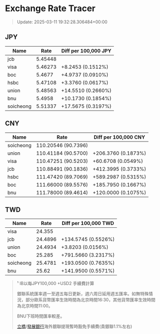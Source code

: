 # Exchange Rate Tracer

> Update: 2025-03-11 19:32:28.306484+00:00

## JPY

| Name      |    Rate | Diff per 100,000 JPY   |
|-----------|---------|------------------------|
| jcb       | 5.45448 |                        |
| visa      | 5.46273 | +8.2453 (0.1512%)      |
| boc       | 5.4677  | +4.9737 (0.0910%)      |
| hsbc      | 5.47108 | +3.3760 (0.0617%)      |
| union     | 5.48563 | +14.5510 (0.2660%)     |
| bnu       | 5.4958  | +10.1730 (0.1854%)     |
| soicheong | 5.51337 | +17.5675 (0.3197%)     |

## CNY

| Name      | Rate                | Diff per 100,000 CNY   |
|-----------|---------------------|------------------------|
| soicheong | 110.20546	(90.7396) |                        |
| union     | 110.41184	(90.5700) | +206.3760 (0.1873%)    |
| visa      | 110.47251	(90.5203) | +60.6708 (0.0549%)     |
| jcb       | 110.88491	(90.1836) | +412.3995 (0.3733%)    |
| hsbc      | 111.47420	(89.7069) | +589.2987 (0.5315%)    |
| boc       | 111.66000	(89.5576) | +185.7950 (0.1667%)    |
| bnu       | 111.78000	(89.4614) | +120.0000 (0.1075%)    |

## TWD

| Name      |    Rate | Diff per 100,000 TWD   |
|-----------|---------|------------------------|
| visa      | 24.355  |                        |
| jcb       | 24.4896 | +134.5745 (0.5526%)    |
| union     | 24.4934 | +3.8203 (0.0156%)      |
| boc       | 25.285  | +791.5660 (3.2317%)    |
| soicheong | 25.4781 | +193.0500 (0.7635%)    |
| bnu       | 25.62   | +141.9500 (0.5571%)    |


> ¹ IB以每JPY100,000 +USD2 手續費計算
>
> 銀聯系統匯率週一至週五每日更新，週六周日延用週五匯率。如無特殊情況，部分歐系貨幣匯率生效時間為北京時間16:30，其他貨幣匯率生效時間為北京時間11:00。
>
> BNU下班時間匯率較差。
>
> [立橋](https://www.wlbank.com.mo/uploads/ueditor/file/20181211/1544536513900230.pdf)/[發展銀行](https://www.mdb.com.mo/Service_Charges_20230728.pdf)海外銀聯提現暫時豁免手續費(貴銀聯1.1%左右)


